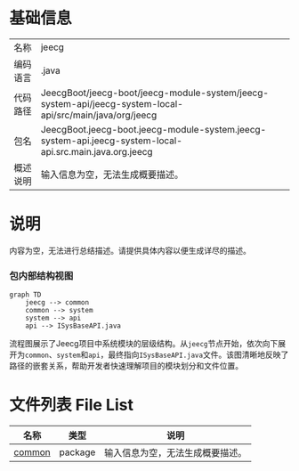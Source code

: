 # 基础信息

|      |      |
|------|------|
| 名称 | jeecg |
| 编码语言 | .java |
| 代码路径 | JeecgBoot/jeecg-boot/jeecg-module-system/jeecg-system-api/jeecg-system-local-api/src/main/java/org/jeecg |
| 包名 | JeecgBoot.jeecg-boot.jeecg-module-system.jeecg-system-api.jeecg-system-local-api.src.main.java.org.jeecg |
| 概述说明 | 输入信息为空，无法生成概要描述。 |

# 说明

内容为空，无法进行总结描述。请提供具体内容以便生成详尽的描述。


### 包内部结构视图

```mermaid
graph TD
    jeecg --> common
    common --> system
    system --> api
    api --> ISysBaseAPI.java
```

流程图展示了Jeecg项目中系统模块的层级结构。从`jeecg`节点开始，依次向下展开为`common`、`system`和`api`，最终指向`ISysBaseAPI.java`文件。该图清晰地反映了路径的嵌套关系，帮助开发者快速理解项目的模块划分和文件位置。

# 文件列表 File List

| 名称   | 类型  | 说明 |
|-------|------|-------------|
| [common](common/_module.md) | package | 输入信息为空，无法生成概要描述。 |


